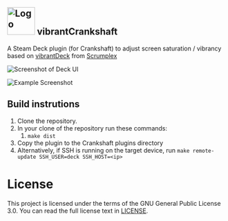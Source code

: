 ## <img src="assets/vibrant.svg" width="64" alt="Logo" title="vibrant Logo"> vibrantCrankshaft

A Steam Deck plugin (for Crankshaft) to adjust screen saturation / vibrancy based on [vibrantDeck](https://github.com/libvibrant/vibrantDeck) from [Scrumplex](https://github.com/Scrumplex)

![Screenshot of Deck UI](assets/screenshot.jpg)

![Example Screenshot](assets/mockup.webp)

## Build instrutions

1. Clone the repository.
2. In your clone of the repository run these commands:
   1. `make dist`
3. Copy the plugin to the Crankshaft plugins directory
4. Alternatively, if SSH is running on the target device, run `make remote-update SSH_USER=deck SSH_HOST=<ip>`

# License

This project is licensed under the terms of the GNU General Public License 3.0. You can read the full license
text in [LICENSE](LICENSE).
